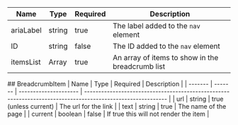 | Name      | Type                  | Required | Description                                      |
| --------- | --------------------- | -------- | ------------------------------------------------ |
| ariaLabel | string                | true     | The label added to the `nav` element             |
| ID        | string                | false    | The ID added to the `nav` element                |
| itemsList | Array<BreadcrumbItem> | true     | An array of items to show in the breadcrumb list |

## BreadcrumbItem
| Name | Type | Required | Description |
| ------- | ------- | --------------------- | ----------------------------------------------------------------------------------------------------------- |
| url | string | true (unless current) | The url for the link |
| text | string | true | The name of the page |
| current | boolean | false | If true this will not render the item |

